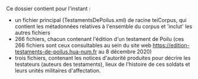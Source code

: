 Ce dossier contient pour l'instant :
* un fichier principal (TestamentsDePoilus.xml) de racine teiCorpus, qui contient les métadonnées relatives à l'ensemble du corpus et 'inclut' les autres fichiers
* 266 fichiers, chacun contenant l'édition d'un testament de Poilu (ces 266 fichiers sont ceux consultables au sein du site web <https://edition-testaments-de-poilus.hua-num.fr> au 8 décembre 2020)
* trois fichiers, contenant les notices d'autorité produites pour décrire les testateurs (auteurs des testaments), lieux de l'histoire de ces soldats et leurs unités militaires d'affectation. 

